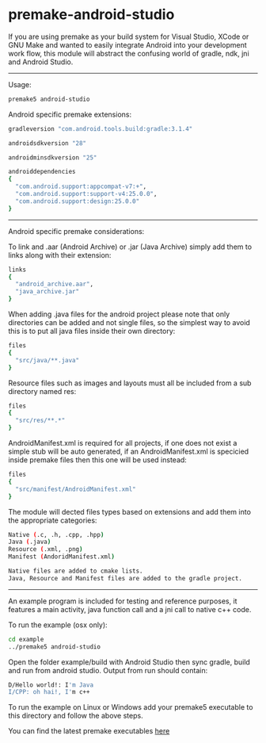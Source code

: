 # premake-android-studio

If you are using premake as your build system for Visual Studio, XCode or GNU Make and wanted to easily integrate Android into your development work flow, this module will abstract the confusing world of gradle, ndk, jni and Android Studio.

*****

Usage:
```bash
premake5 android-studio
```

Android specific premake extensions:
```bash
gradleversion "com.android.tools.build:gradle:3.1.4"

androidsdkversion "28"

androidminsdkversion "25"

androiddependencies
{
  "com.android.support:appcompat-v7:+", 
  "com.android.support:support-v4:25.0.0",
  "com.android.support:design:25.0.0"
}
```

*****

Android specific premake considerations:

To link and .aar (Android Archive) or .jar (Java Archive) simply add them to links along with their extension:

```bash
links
{
  "android_archive.aar",
  "java_archive.jar"
}
```

When adding .java files for the android project please note that only directories can be added and not single files, so the simplest way to avoid this is to put all java files inside their own directory:

```bash
files
{
  "src/java/**.java"
}
```

Resource files such as images and layouts must all be included from a sub directory named res:

```bash
files
{
  "src/res/**.*"
}
```

AndroidManifest.xml is required for all projects, if one does not exist a simple stub will be auto generated, if an AndroidManifest.xml is specicied inside premake files then this one will be used instead:

```bash
files
{
  "src/manifest/AndroidManifest.xml"
}
```

The module will dected files types based on extensions and add them into the appropriate categories:

```bash
Native (.c, .h, .cpp, .hpp)
Java (.java)
Resource (.xml, .png)
Manifest (AndoridManifest.xml)

Native files are added to cmake lists.
Java, Resource and Manifest files are added to the gradle project.
```

*****

An example program is included for testing and reference purposes, it features a main activity, java function call and a jni call to native c++ code.

To run the example (osx only):
```bash
cd example
../premake5 android-studio
```

Open the folder example/build with Android Studio then sync gradle, build and run from android studio. Output from run should contain:
```bash
D/Hello world!: I'm Java
I/CPP: oh hai!, I'm c++
```

To run the example on Linux or Windows add your premake5 executable to this directory and follow the above steps.

You can find the latest premake executables [here](https://premake.github.io/download.html)



